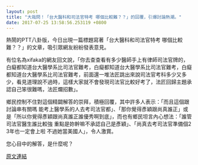 ```yaml
---
layout: post
title: "大哉問！「台大醫科和司法官特考 哪個比較難？？」的回覆，引爆討論熱潮。"
date: 2017-07-25 13:58:56.253119 +0800
---
```


熱鬧的PTT八卦版，今日出現一篇標題寫著「台大醫科和司法官特考 哪個比較難？？」的文章，吸引眾網友紛紛發表意見。

有位名為xifaka的網友回文說，「你去查查看有多少醫師手上有律師司法官牌的，白癡都知道台大醫學系比司法官難考，白癡都知道台大醫學系比司法官難考，白癡都知道台大醫學系比司法官難考，前面還一堆法匠跳出來說司法官考科多少又多少，看見道理說不過時，這樣大家就不會發現司法官比較好考了，法匠回歸主題承認自己笨很難嗎，法匠爛招數」。

鄉民控制不住對這個精闢解答的崇拜，積極回覆，其中許多人表示：「而且這個跟討論串有關嗎 能考上醫學系的人去考司法官都」、「那你覺得彥穎跟尚真誰正」或是「所以你覺得彥穎跟尚真誰正誰優秀啊到底」，而也有鄉民坦言內心想法：「誰管司法官醫生誰比較強 重點是妳幹嘛不承認自己是彥穎」、「尚真去考司法官準備個2 3年也一定會上啦 不過她當美國人」，令人激賞。

您心目中的解答，是什麼呢？

<a href = "https://www.ptt.cc/bbs/Gossiping/M.1500935182.A.9C2.html">原文連結</a>

